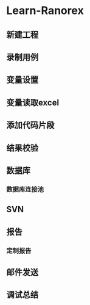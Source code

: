 # Learn-Ranorex

## 新建工程
## 录制用例
## 变量设置
## 变量读取excel
## 添加代码片段
## 结果校验
## 数据库
### 数据库连接池
## SVN
## 报告
### 定制报告
## 邮件发送
## 调试总结

